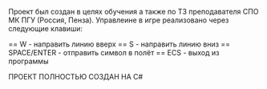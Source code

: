 Проект был создан в целях обучения а также по ТЗ преподавателя СПО МК ПГУ (Россия, Пенза).
Управлеине в игре реализовано через следующие клавиши:

== W - направить линию вверх
== S - направить линию вниз
== SPACE/ENTER - отправить символ в полёт
== ECS - выход из программы

ПРОЕКТ ПОЛНОСТЬЮ СОЗДАН НА С#
